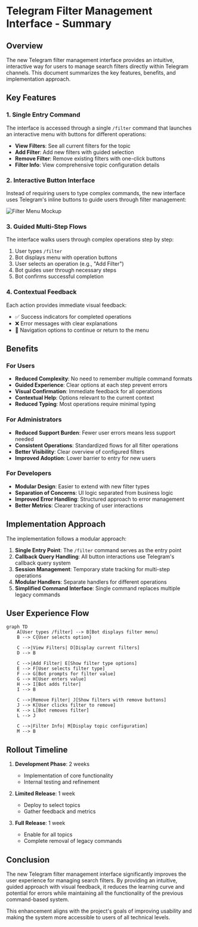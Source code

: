 # Telegram Filter Management Interface - Summary

## Overview

The new Telegram filter management interface provides an intuitive, interactive way for users to manage search filters directly within Telegram channels. This document summarizes the key features, benefits, and implementation approach.

## Key Features

### 1. Single Entry Command

The interface is accessed through a single `/filter` command that launches an interactive menu with buttons for different operations:

- **View Filters**: See all current filters for the topic
- **Add Filter**: Add new filters with guided selection
- **Remove Filter**: Remove existing filters with one-click buttons
- **Filter Info**: View comprehensive topic configuration details

### 2. Interactive Button Interface

Instead of requiring users to type complex commands, the new interface uses Telegram's inline buttons to guide users through filter management:

![Filter Menu Mockup](https://via.placeholder.com/400x200?text=Filter+Menu+Mockup)

### 3. Guided Multi-Step Flows

The interface walks users through complex operations step by step:

1. User types `/filter`
2. Bot displays menu with operation buttons
3. User selects an operation (e.g., "Add Filter")
4. Bot guides user through necessary steps
5. Bot confirms successful completion

### 4. Contextual Feedback

Each action provides immediate visual feedback:

- ✅ Success indicators for completed operations
- ❌ Error messages with clear explanations
- 🔄 Navigation options to continue or return to the menu

## Benefits

### For Users

- **Reduced Complexity**: No need to remember multiple command formats
- **Guided Experience**: Clear options at each step prevent errors
- **Visual Confirmation**: Immediate feedback for all operations
- **Contextual Help**: Options relevant to the current context
- **Reduced Typing**: Most operations require minimal typing

### For Administrators

- **Reduced Support Burden**: Fewer user errors means less support needed
- **Consistent Operations**: Standardized flows for all filter operations
- **Better Visibility**: Clear overview of configured filters
- **Improved Adoption**: Lower barrier to entry for new users

### For Developers

- **Modular Design**: Easier to extend with new filter types
- **Separation of Concerns**: UI logic separated from business logic
- **Improved Error Handling**: Structured approach to error management
- **Better Metrics**: Clearer tracking of user interactions

## Implementation Approach

The implementation follows a modular approach:

1. **Single Entry Point**: The `/filter` command serves as the entry point
2. **Callback Query Handling**: All button interactions use Telegram's callback query system
3. **Session Management**: Temporary state tracking for multi-step operations
4. **Modular Handlers**: Separate handlers for different operations
5. **Simplified Command Interface**: Single command replaces multiple legacy commands

## User Experience Flow

```mermaid
graph TD
    A[User types /filter] --> B[Bot displays filter menu]
    B --> C{User selects option}
    
    C -->|View Filters| D[Display current filters]
    D --> B
    
    C -->|Add Filter| E[Show filter type options]
    E --> F[User selects filter type]
    F --> G[Bot prompts for filter value]
    G --> H[User enters value]
    H --> I[Bot adds filter]
    I --> B
    
    C -->|Remove Filter| J[Show filters with remove buttons]
    J --> K[User clicks filter to remove]
    K --> L[Bot removes filter]
    L --> J
    
    C -->|Filter Info| M[Display topic configuration]
    M --> B
```

## Rollout Timeline

1. **Development Phase**: 2 weeks
   - Implementation of core functionality
   - Internal testing and refinement

2. **Limited Release**: 1 week
   - Deploy to select topics
   - Gather feedback and metrics

3. **Full Release**: 1 week
   - Enable for all topics
   - Complete removal of legacy commands

## Conclusion

The new Telegram filter management interface significantly improves the user experience for managing search filters. By providing an intuitive, guided approach with visual feedback, it reduces the learning curve and potential for errors while maintaining all the functionality of the previous command-based system.

This enhancement aligns with the project's goals of improving usability and making the system more accessible to users of all technical levels.